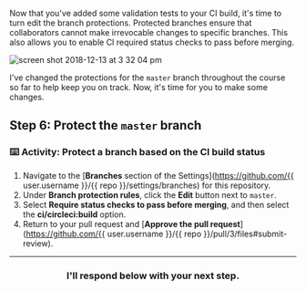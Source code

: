 Now that you've added some validation tests to your CI build, it's time to turn edit the branch protections. Protected branches ensure that collaborators cannot make irrevocable changes to specific branches. This also allows you to enable CI required status checks to pass before merging.

![screen shot 2018-12-13 at 3 32 04 pm](https://user-images.githubusercontent.com/6351798/49971616-4baa7780-feec-11e8-950e-cce1985531d9.png)

I've changed the protections for the `master` branch throughout the course so far to help keep you on track. Now, it's time for you to make some changes.

## Step 6: Protect the `master` branch

### :keyboard: Activity: Protect a branch based on the CI build status

1. Navigate to the [**Branches** section of the Settings](https://github.com/{{ user.username }}/{{ repo }}/settings/branches) for this repository.
1. Under **Branch protection rules**, click the **Edit** button next to `master`.
1. Select **Require status checks to pass before merging**, and then select the **ci/circleci:build** option.
1. Return to your pull request and [**Approve the pull request**](https://github.com/{{ user.username }}/{{ repo }}/pull/3/files#submit-review).

<hr>
<h3 align="center">I'll respond below with your next step.</h3>
